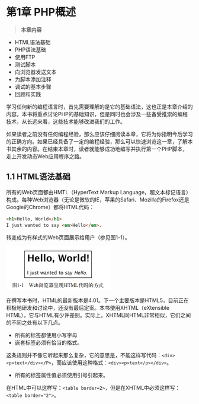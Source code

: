 # 第1章 PHP概述

>**本章内容**

  * HTML语法基础
  * PHP语法基础
  * 使用FTP
  * 测试脚本
  * 向浏览器发送文本
  * 为脚本添加注释
  * 调试的基本步骤
  * 回顾和实践

学习任何新的编程语言时，首先需要理解的是它的基础语法，这也正是本章介绍的内容。本书将重点讨论PHP的基础知识，但是同时也会涉及一些备受推崇的编程技术，从长远来看，这些技术能够改进我们的工作。

如果读者之前没有任何编程经验，那么应该仔细阅读本章，它将为你指明今后学习的正确方向。如果已经具备了一定的编程经验，那么可以快速浏览这一章，了解本书其余的内容。在结束本章时，读者就能够成功地编写并执行第一个PHP脚本，走上开发动态Web应用程序之路。

## 1.1 HTML语法基础

所有的Web页面都由HMTL（HyperText Markup Language，超文本标记语言）构成。每种Web浏览器（无论是微软的IE，苹果的Safari、Mozilla的Firefox还是Google的Chrome）都将HTML代码：

```html
<h1>Hello, World</h1>
I just wanted to say <em>Hello</em>.
```

转变成为有样式的Web页面展示给用户（参见图1-1）。

![1555924103796](assets/1555924103796.png)

在撰写本书时，HTML的最新版本是4.01。下一个主要版本是HTML5，目前正在积极地研发和讨论中，还没有最后定案。本书使用XHTML（eXtensible HTML），它与HTML有少许差别。实际上，XHTML同HTML非常相似，它们之间的不同之处有以下几点。

* 所有的标签都使用小写字母
* 嵌套标签必须有恰当的格式。

这条规则并不像它听起来那么复杂，它的意思是，不能这样写代码：`<div><p>text</div></P>`，而应该使用这种格式：`<div><p>text</p></div>`。

* 所有的标签属性值必须使用引号引起来。

在HTML中可以这样写：`<table border=2>`，但是在XHTML中必须这样写：`<table border="2">`。

